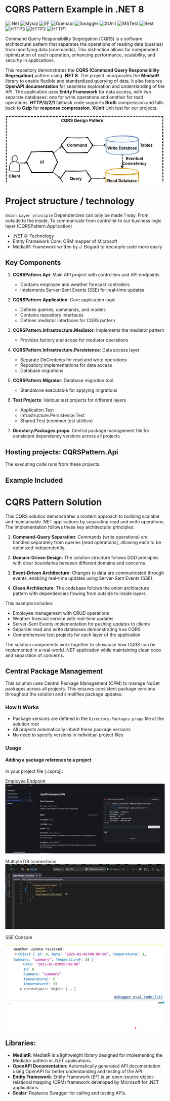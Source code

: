# CQRS Pattern Example in .NET 8
![.Net](https://img.shields.io/badge/-.NET%208.0-blueviolet?logo=dotnet) 
![Mysql](https://img.shields.io/badge/MySQL-4479A1?logo=mysql&logoColor=white)
![EF](https://img.shields.io/badge/-Entity_Framework-8C3D65?logo=dotnet&logoColor=white)
![Openapi](https://img.shields.io/badge/Docs-OpenAPI%208.0-success?style=flat-square)
![Swagger](https://img.shields.io/badge/-Swagger-%23Clojure?logo=swagger&logoColor=white)
![XUnit](https://img.shields.io/nuget/v/xunit?label=xunit)
![MSTest](https://img.shields.io/nuget/v/Microsoft.NET.Test.Sdk?label=Microsoft.NET.Test.Sdk)
![Rest](https://img.shields.io/badge/rest-40AEF0?logo=rest&logoColor=white)
![HTTP3](https://img.shields.io/badge/HTTP%203-v3.0-brightgreen)
![HTTP2](https://img.shields.io/badge/HTTP%202-v2.0-blue)
![HTTP1](https://img.shields.io/badge/HTTP%201-v1.1-orange)

Command Query Responsibility Segregation (CQRS) is a software architectural pattern that separates the operations of reading data (queries) from modifying data (commands). This distinction allows for independent optimization of each operation, enhancing performance, scalability, and security in applications.

This repository demonstrates the **CQRS (Command Query Responsibility Segregation)** pattern using **.NET 8**. The project incorporates the **MediatR** library to enable flexible and standardized querying of data. It also features **OpenAPI documentation** for seamless exploration and understanding of the API. The application uses **Entity Framework** for data access, with two separate databases: one for write operations and another for read operations.
**HTTP/3/2/1** fallback code supports **Brotli** compression and falls back to **Gzip** for **response compression**.
**XUnit** Unit test for our projects.

![cqrs_pattern](./Screenshots/CQRS_Pattern.jpg)

# Project structure / technology
`Onion Layer principle` Dependencies can only be made 1 way. From outside to the inside.
To communicate from controller to our business logic layer (CQRSPattern.Application)
* .NET 8: Technology
* Entity Framework Core: ORM mapper of Microsoft
* MediatR: Framework written by J. Bogard to decouple code more easily

## Key Components

1. **CQRSPattern.Api**: Main API project with controllers and API endpoints
   - Contains employee and weather forecast controllers
   - Implements Server-Sent Events (SSE) for real-time updates

2. **CQRSPattern.Application**: Core application logic
   - Defines queries, commands, and models
   - Contains repository interfaces
   - Defines mediator interfaces for CQRS pattern

3. **CQRSPattern.Infrastructure.Mediator**: Implements the mediator pattern
   - Provides factory and scope for mediator operations

4. **CQRSPattern.Infrastructure.Persistence**: Data access layer
   - Separate DbContexts for read and write operations
   - Repository implementations for data access
   - Database migrations

5. **CQRSPattern.Migrator**: Database migration tool
   - Standalone executable for applying migrations

6. **Test Projects**: Various test projects for different layers
   - Application.Test
   - Infrastructure.Persistence.Test
   - Shared.Test (common test utilities)

7. **Directory.Packages.props**: Central package management file for consistent dependency versions across all projects

## Hosting projects: CQRSPattern.Api
The executing code runs from these projects.

## Example Included
# CQRS Pattern Solution

This CQRS solution demonstrates a modern approach to building scalable and maintainable .NET applications by separating read and write operations. The implementation follows these key architectural principles:

1. **Command-Query Separation**: Commands (write operations) are handled separately from queries (read operations), allowing each to be optimized independently.

2. **Domain-Driven Design**: The solution structure follows DDD principles with clear boundaries between different domains and concerns.

3. **Event-Driven Architecture**: Changes to data are communicated through events, enabling real-time updates using Server-Sent Events (SSE).

4. **Clean Architecture**: The codebase follows the onion architecture pattern with dependencies flowing from outside to inside layers.

This example includes:
- Employee management with CRUD operations
- Weather forecast service with real-time updates
- Server-Sent Events implementation for pushing updates to clients
- Separate read and write databases demonstrating true CQRS
- Comprehensive test projects for each layer of the application

The solution components work together to showcase how CQRS can be implemented in a real-world .NET application while maintaining clean code and separation of concerns.

## Central Package Management

This solution uses Central Package Management (CPM) to manage NuGet packages across all projects. This ensures consistent package versions throughout the solution and simplifies package updates.

### How It Works

- Package versions are defined in the `Directory.Packages.props` file at the solution root
- All projects automatically inherit these package versions
- No need to specify versions in individual project files

### Usage

#### Adding a package reference to a project

In your project file (.csproj):

Employee Endpoint
![employee_endpoint](./Screenshots/employee_endpoint.jpg)

Multiple DB connections
![connection_strings](./Screenshots/connection_strings.jpg)

SSE Console

![SSE_Console.jpg](./Screenshots/SSE_Console.jpg)

## Libraries:
- **MediatR**: MediatR is a lightweight library designed for implementing the Mediator pattern in .NET applications.
- **OpenAPI Documentation**: Automatically generated API documentation using OpenAPI for better understanding and testing of the 
API.
- **Entity Framework**: Entity Framework (EF) is an open-source object-relational mapping (ORM) framework developed by Microsoft for .NET applications.
- **Scalar**: Replaces Swagger for calling and testing APIs.
